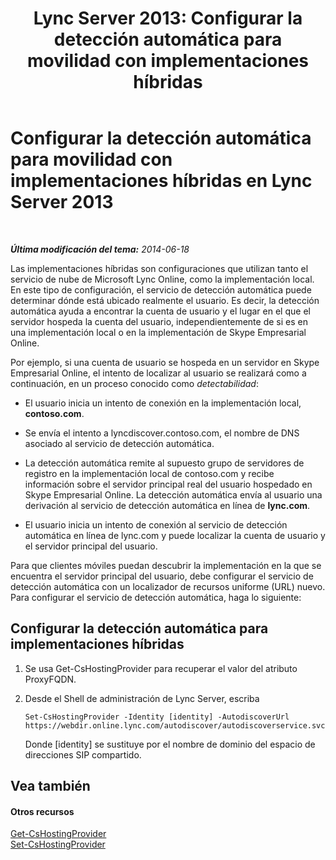 ﻿---
title: 'Lync Server 2013: Configurar la detección automática para movilidad con implementaciones híbridas'
TOCTitle: Configurar la detección automática para movilidad con implementaciones híbridas
ms:assetid: f838af79-d8b4-4122-b81c-7889573d143e
ms:mtpsurl: https://technet.microsoft.com/es-es/library/JJ215885(v=OCS.15)
ms:contentKeyID: 48277214
ms.date: 01/07/2017
mtps_version: v=OCS.15
ms.translationtype: HT
---

# Configurar la detección automática para movilidad con implementaciones híbridas en Lync Server 2013

 

_**Última modificación del tema:** 2014-06-18_

Las implementaciones híbridas son configuraciones que utilizan tanto el servicio de nube de Microsoft Lync Online, como la implementación local. En este tipo de configuración, el servicio de detección automática puede determinar dónde está ubicado realmente el usuario. Es decir, la detección automática ayuda a encontrar la cuenta de usuario y el lugar en el que el servidor hospeda la cuenta del usuario, independientemente de si es en una implementación local o en la implementación de Skype Empresarial Online.

Por ejemplo, si una cuenta de usuario se hospeda en un servidor en Skype Empresarial Online, el intento de localizar al usuario se realizará como a continuación, en un proceso conocido como *detectabilidad*:

  - El usuario inicia un intento de conexión en la implementación local, **contoso.com**.

  - Se envía el intento a lyncdiscover.contoso.com, el nombre de DNS asociado al servicio de detección automática.

  - La detección automática remite al supuesto grupo de servidores de registro en la implementación local de contoso.com y recibe información sobre el servidor principal real del usuario hospedado en Skype Empresarial Online. La detección automática envía al usuario una derivación al servicio de detección automática en línea de **lync.com**.

  - El usuario inicia un intento de conexión al servicio de detección automática en línea de lync.com y puede localizar la cuenta de usuario y el servidor principal del usuario.

Para que clientes móviles puedan descubrir la implementación en la que se encuentra el servidor principal del usuario, debe configurar el servicio de detección automática con un localizador de recursos uniforme (URL) nuevo. Para configurar el servicio de detección automática, haga lo siguiente:

## Configurar la detección automática para implementaciones híbridas

1.  Se usa Get-CsHostingProvider para recuperar el valor del atributo ProxyFQDN.

2.  Desde el Shell de administración de Lync Server, escriba
    
        Set-CsHostingProvider -Identity [identity] -AutodiscoverUrl https://webdir.online.lync.com/autodiscover/autodiscoverservice.svc/root
    
    Donde \[identity\] se sustituye por el nombre de dominio del espacio de direcciones SIP compartido.

## Vea también

#### Otros recursos

[Get-CsHostingProvider](get-cshostingprovider.md)  
[Set-CsHostingProvider](set-cshostingprovider.md)

